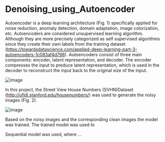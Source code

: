 # Denoising_using_Autoencoder
Autoencoder is a deep learning architecture (Fig. 1) specifically applied for noise reduction, anomaly detection, domain adaptation, image colorization, etc. Autoencoders are considered unsupervised learning algorithm. Although they are more precisely categorized as self supervised algorithms since they create their own labels from the training dataset (https://towardsdatascience.com/applied-deep-learning-part-3-autoencoders-1c083af4d798). Autoencoders consist of three main components: encoder, latent representation, and decoder. The encoder compresses the input to preduce latent representation, which is used in the decoder to reconstruct the input back to the original size of the input. 

![image](https://user-images.githubusercontent.com/54812742/136597246-f444232f-f357-4611-9794-255087b46ece.png)




In this project, the Street View House Numbers (SVHN)Dataset (http://ufldl.stanford.edu/housenumbers/) was used to generate the noisy images (Fig. 2). 

![image](https://user-images.githubusercontent.com/54812742/136598712-5abfc981-82ba-41e2-93f3-5ca2d68ec11a.png)

Based on the noisy images and the corresponding clean images the model was trained. The trained model was used to 

Sequential model was used, where ...




